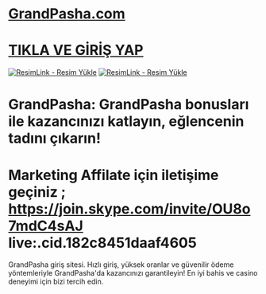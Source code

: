 # <a href="https://shortlinkapp.com/casibom">GrandPasha.com</a>
# <a href="https://shortlinkapp.com/casibom">TIKLA VE GİRİŞ YAP</a>

<a href="https://shortlinkapp.com/casibom" title="ResimLink - Resim Yükle"><img src="https://r.resimlink.com/t6ZoesCFXAa.jpg" title="ResimLink - Resim Yükle" alt="ResimLink - Resim Yükle"></a>
<a href="https://shortlinkapp.com/casibom" title="ResimLink - Resim Yükle"><img src="https://r.resimlink.com/t6ZoesCFXAa.jpg" title="ResimLink - Resim Yükle" alt="ResimLink - Resim Yükle"></a>

# GrandPasha: GrandPasha bonusları ile kazancınızı katlayın, eğlencenin tadını çıkarın!
# Marketing Affilate için iletişime geçiniz ; https://join.skype.com/invite/OU8o7mdC4sAJ live:.cid.182c8451daaf4605
GrandPasha giriş sitesi. Hızlı giriş, yüksek oranlar ve güvenilir ödeme yöntemleriyle GrandPasha'da kazancınızı garantileyin! En iyi bahis ve casino deneyimi için bizi tercih edin.
